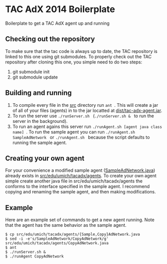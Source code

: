 TAC AdX 2014 Boilerplate
========================

Boilerplate to get a TAC AdX agent up and running

Checking out the repository
---------------------------

To make sure that the tac code is always up to date, the TAC repository is
linked to this one using git submodules. To properly check out the TAC
repository after cloning this one, you simple need to do two steps:

1. git submodule init
2. git submodule update

Building and running
--------------------

1. To compile every file in the [src](src) directory run ```ant ```. This will
create a jar of all of your files (agents) in to the jar locatted at
[dist/tac-adx-agent.jar](dist/tac-adx-agent.jar).
2. To run the server use ```./runServer.sh ``` (```./runServer.sh & ``` to run
the server in the background).
3. To run an agent agains this server run ```./runAgent.sh [agent java class
name] ```. To run the sample agent you can run ```./runAgent.sh SampleAdNetwork
``` or ```./runAgent.sh ``` because the script defaults to running the sample
agent.

Creating your own agent
-----------------------

For your convenience a modified sample agent
([SampleAdNetwork.java](src/edu/umich/tacadx/agents/SampleAdNetwork.java))
already exists in [src/edu/umich/tacadx/agents](src/edu/umich/tacadx/agents). To
create your own agent simple create another java file in
src/edu/umich/tacadx/agents the conforms to the interface specified in the
sample agent. I recommend copying and renaming the sample agent, and then making
modifications.

Example
-------

Here are an example set of commands to get a new agent running. Note that the
agent has the same behavior as the sample agent.

```shell
$ cp src/edu/umich/tacadx/agents/{Sample,Copy}AdNetwork.java
$ sed -i -e's/SampleAdNetwork/CopyAdNetwork/g' src/edu/umich/tacadx/agents/CopyAdNetwork.java
$ ant
$ ./runServer.sh &
$ ./runAgent CopyAdNetwork
```

